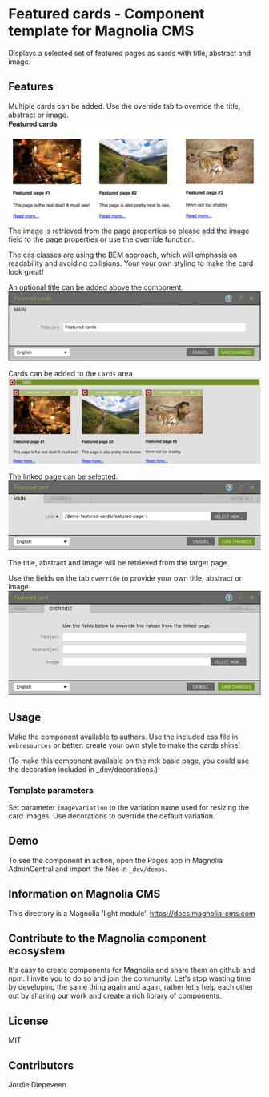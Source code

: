 # Featured cards - Component template for Magnolia CMS

Displays a selected set of featured pages as cards with title, abstract and image.  

## Features
Multiple cards can be added. Use the override tab to override the title, abstract or image.
![Demo page with component](/_dev/README-featured-cards.png)
The image is retrieved from the page properties so please add the image field to the page properties or use the override function.

The css classes are using the BEM approach, which will emphasis on readability and avoiding collisions. Your your own styling to make the card look great!

An optional title can be added above the component.
![Dialog component](/_dev/README-featured-cards-dialog.png)

Cards can be added to the `Cards` area
![Cards area](/_dev/README-featured-cards-area.png)

The linked page can be selected.
![Dialog card component](/_dev/README-featured-cards-dialog-card.png)

The title, abstract and image will be retrieved from the target page.

Use the fields on the tab `override` to provide your own title, abstract or image.
![Dialog card component - tab override](/_dev/README-featured-cards-dialog-override.png)

## Usage
Make the component available to authors. Use the included css file in `webresources` or better: create your own style to make the cards shine!

(To make this component available on the mtk basic page, you could use the decoration included in _dev/decorations.)

### Template parameters
Set parameter `imageVariation` to the variation name used for resizing the card images. Use decorations to override the default variation.
    
## Demo
To see the component in action, open the Pages app in Magnolia AdminCentral and import the files in `_dev/demos`.

## Information on Magnolia CMS

This directory is a Magnolia 'light module'.
https://docs.magnolia-cms.com

## Contribute to the Magnolia component ecosystem
It's easy to create components for Magnolia and share them on github and npm. I invite you to do so and join the community. Let's stop wasting time by developing the same thing again and again, rather let's help each other out by sharing our work and create a rich library of components.

## License
MIT

## Contributors

Jordie Diepeveen